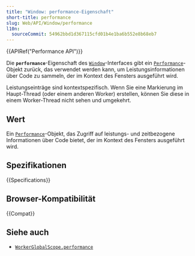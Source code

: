 ```yaml
---
title: "Window: performance-Eigenschaft"
short-title: performance
slug: Web/API/Window/performance
l10n:
  sourceCommit: 54962bbd1d367115cfd01b4e1ba6b552e8b68eb7
---
```


{{APIRef("Performance API")}}

Die **`performance`**-Eigenschaft des [`Window`](/de/docs/Web/API/Window)-Interfaces gibt ein [`Performance`](/de/docs/Web/API/Performance)-Objekt zurück, das verwendet werden kann, um Leistungsinformationen über Code zu sammeln, der im Kontext des Fensters ausgeführt wird.

Leistungseinträge sind kontextspezifisch. Wenn Sie eine Markierung im Haupt-Thread (oder einem anderen Worker) erstellen, können Sie diese in einem Worker-Thread nicht sehen und umgekehrt.

## Wert

Ein [`Performance`](/de/docs/Web/API/Performance)-Objekt, das Zugriff auf leistungs- und zeitbezogene Informationen über Code bietet, der im Kontext des Fensters ausgeführt wird.

## Spezifikationen

{{Specifications}}

## Browser-Kompatibilität

{{Compat}}

## Siehe auch

- [`WorkerGlobalScope.performance`](/de/docs/Web/API/WorkerGlobalScope/performance)
